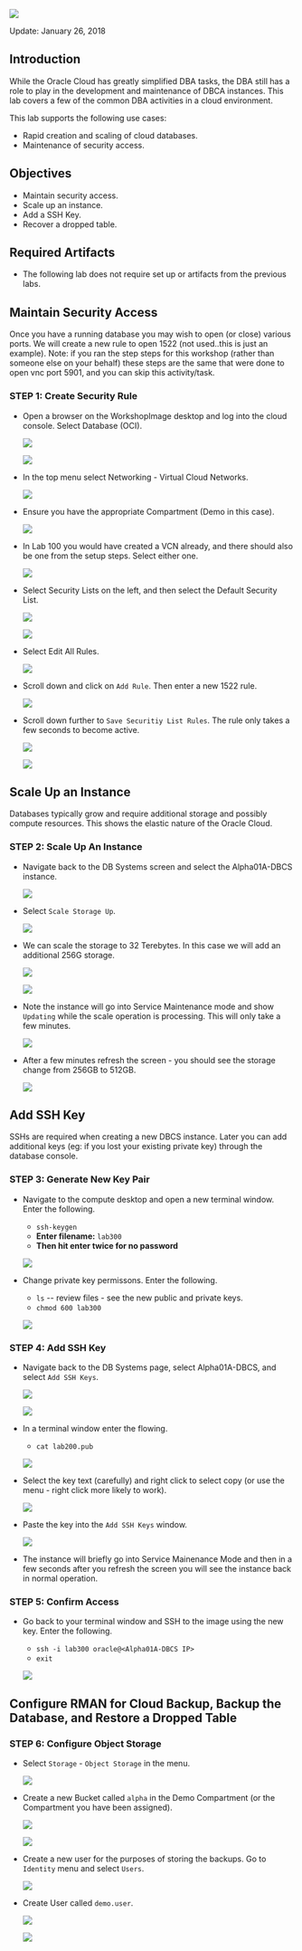 ![](images/SS-300/001.png)

Update: January 26, 2018

## Introduction

While the Oracle Cloud has greatly simplified DBA tasks, the DBA still has a role to play in the development and maintenance of DBCA instances.  This lab covers a few of the common DBA activities in a cloud environment.

This lab supports the following use cases:
-	Rapid creation and scaling of cloud databases.
-	Maintenance of security access.

## Objectives

-   Maintain security access.
-   Scale up an instance.
-   Add a SSH Key.
-   Recover a dropped table.

## Required Artifacts

-   The following lab does not require set up or artifacts from the previous labs.

## Maintain Security Access

Once you have a running database you may wish to open (or close) various ports.  We will create a new rule to open 1522 (not used..this is just an example).  Note: if you ran the step steps for this workshop (rather than someone else on your behalf) these steps are the same that were done to open vnc port 5901, and you can skip this activity/task.

### **STEP 1**: Create Security Rule

-   Open a browser on the WorkshopImage desktop and log into the cloud console.  Select Database (OCI).

	![](images/SS-300/002.png)
 
	![](images/SS-300/003.png)

-	In the top menu select Networking - Virtual Cloud Networks.

	![](images/SS-300/004.png)

-	Ensure you have the appropriate Compartment (Demo in this case).

	![](images/SS-300/005.png)

-	In Lab 100 you would have created a VCN already, and there should also be one from the setup steps.  Select either one.

	![](images/SS-300/006.png)

-	Select Security Lists on the left, and then select the Default Security List.

	![](images/SS-300/007.png)

	![](images/SS-300/008.png)

-	Select Edit All Rules.

	![](images/SS-300/009.png)

-	Scroll down and click on `Add Rule`.  Then enter a new 1522 rule.

	![](images/SS-300/010.png)

-	Scroll down further to `Save Securitiy List Rules`.  The rule only takes a few seconds to become active.

	![](images/SS-300/011.png)

	![](images/SS-300/012.png)

## Scale Up an Instance

Databases typically grow and require additional storage and possibly compute resources.  This shows the elastic nature of the Oracle Cloud.

### **STEP 2**: Scale Up An Instance

-   Navigate back to the DB Systems screen and select the Alpha01A-DBCS instance.

	![](images/SS-300/013.png)

-   Select `Scale Storage Up`.

	![](images/SS-300/014.png)

-   We can scale the storage to 32 Terebytes.  In this case we will add an additional 256G storage.

	![](images/SS-300/015.png)

	![](images/SS-300/016.png)

-   Note the instance will go into Service Maintenance mode and show `Updating` while the scale operation is processing.  This will only take a few minutes.

	![](images/SS-300/017.png)

-   After a few minutes refresh the screen - you should see the storage change from 256GB to 512GB.

 	![](images/SS-300/020.png)

## Add SSH Key

SSHs are required when creating a new DBCS instance.  Later you can add additional keys (eg: if you lost your existing private key) through the database console.

### **STEP 3**: Generate New Key Pair

-   Navigate to the compute desktop and open a new terminal window.  Enter the following.
    - `ssh-keygen`
    - **Enter filename:** `lab300`
    - **Then hit enter twice for no password**

 	![](images/SS-300/018.png)

-   Change private key permissons.  Enter the following.
    - `ls` -- review files - see the new public and private keys.
    - `chmod 600 lab300`

 	![](images/SS-300/019.png)

### **STEP 4**: Add SSH Key

-   Navigate back to the DB Systems page, select Alpha01A-DBCS, and select `Add SSH Keys`.

 	![](images/SS-300/021.png)

	![](images/SS-300/022.png)

-	In a terminal window enter the flowing.
	- `cat lab200.pub`

	![](images/SS-300/023.png)

-	Select the key text (carefully) and right click to select copy (or use the menu - right click more likely to work).

	![](images/SS-300/024.png)

-   Paste the key into the `Add SSH Keys` window.

	![](images/SS-300/025.png)

-   The instance will briefly go into Service Mainenance Mode and then in a few seconds after you refresh the screen you will see the instance back in normal operation.

### **STEP 5**: Confirm Access

-   Go back to your terminal window and SSH to the image using the new key.  Enter the following.
    - `ssh -i lab300 oracle@<Alpha01A-DBCS IP>`
    - `exit`

	![](images/SS-300/026.png)

## Configure RMAN for Cloud Backup, Backup the Database, and Restore a Dropped Table

### **STEP 6**: Configure Object Storage

-	Select `Storage` - `Object Storage` in the menu.

 	![](images/SS-300/027.png)

-	Create a new Bucket called `alpha` in the Demo Compartment (or the Compartment you have been assigned).

 	![](images/SS-300/028.png)

 	![](images/SS-300/029.png)

-	Create a new user for the purposes of storing the backups.  Go to `Identity` menu and select `Users`.

 	![](images/SS-300/030.png)

-	Create User called `demo.user`.

 	![](images/SS-300/031.png)

 	![](images/SS-300/032.png)
	

